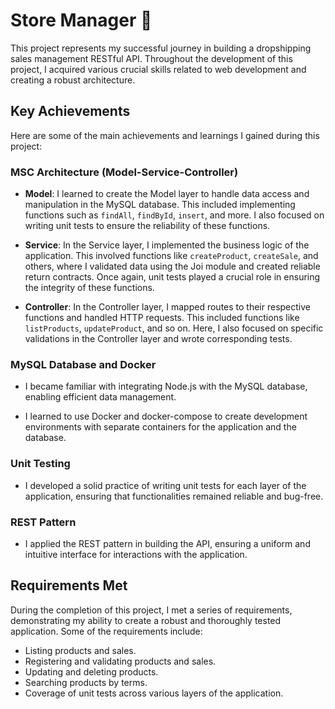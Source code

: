 # Store Manager 🏪

This project represents my successful journey in building a dropshipping sales management RESTful API. Throughout the development of this project, I acquired various crucial skills related to web development and creating a robust architecture.

## Key Achievements

Here are some of the main achievements and learnings I gained during this project:

### MSC Architecture (Model-Service-Controller)

- **Model**: I learned to create the Model layer to handle data access and manipulation in the MySQL database. This included implementing functions such as `findAll`, `findById`, `insert`, and more. I also focused on writing unit tests to ensure the reliability of these functions.

- **Service**: In the Service layer, I implemented the business logic of the application. This involved functions like `createProduct`, `createSale`, and others, where I validated data using the Joi module and created reliable return contracts. Once again, unit tests played a crucial role in ensuring the integrity of these functions.

- **Controller**: In the Controller layer, I mapped routes to their respective functions and handled HTTP requests. This included functions like `listProducts`, `updateProduct`, and so on. Here, I also focused on specific validations in the Controller layer and wrote corresponding tests.

### MySQL Database and Docker

- I became familiar with integrating Node.js with the MySQL database, enabling efficient data management.

- I learned to use Docker and docker-compose to create development environments with separate containers for the application and the database.

### Unit Testing

- I developed a solid practice of writing unit tests for each layer of the application, ensuring that functionalities remained reliable and bug-free.

### REST Pattern

- I applied the REST pattern in building the API, ensuring a uniform and intuitive interface for interactions with the application.

## Requirements Met

During the completion of this project, I met a series of requirements, demonstrating my ability to create a robust and thoroughly tested application. Some of the requirements include:

- Listing products and sales.
- Registering and validating products and sales.
- Updating and deleting products.
- Searching products by terms.
- Coverage of unit tests across various layers of the application.
